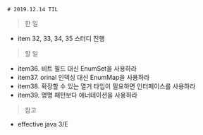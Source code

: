     # 2019.12.14 TIL

> 한 일

- item 32, 33, 34, 35 스터디 진행

> 할 일

- item36. 비트 필드 대신 EnumSet을 사용하라 
- item37. orinal 인덱싱 대신 EnumMap을 사용하라
- item38. 확장할 수 있는 열거 타입이 필요하면 인터페이스를 사용하라
- item39. 명명 패턴보다 애너테이션을 사용하라

> 참고

- effective java 3/E
